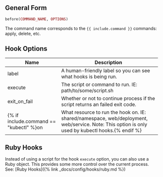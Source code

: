 ## General Form

```ruby
before(COMMAND_NAME, OPTIONS)
````

The command name corresponds to the `{{ include.command }}` commands: apply, delete, etc.

## Hook Options

Name | Description
---|---
label | A human-friendly label so you can see what hooks is being run.
execute | The script or command to run. IE: path/to/some/script.sh
exit_on_fail | Whether or not to continue process if the script returns an failed exit code.
{% if include.command == "kubectl" %}on | What resource to run the hook on. IE: shared/namespace, web/deployment, web/service. Note: This option is only used by kubectl hooks.{% endif %}

## Ruby Hooks

Instead of using a script for the hook `execute` option, you can also use a Ruby object. This provides some more control over the current process. See: [Ruby Hooks]({% link _docs/config/hooks/ruby.md %})

